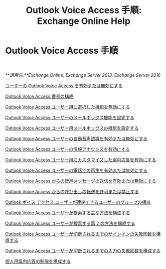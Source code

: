 ﻿---
title: 'Outlook Voice Access 手順: Exchange Online Help'
TOCTitle: Outlook Voice Access 手順
ms:assetid: 1cab0106-1ec2-4257-8911-32a1e73b185d
ms:mtpsurl: https://technet.microsoft.com/ja-jp/library/JJ863109(v=EXCHG.150)
ms:contentKeyID: 50555741
ms.date: 05/22/2018
mtps_version: v=EXCHG.150
ms.translationtype: HT
---

# Outlook Voice Access 手順

 

_**適用先:**Exchange Online, Exchange Server 2013, Exchange Server 2016_

[ユーザーの Outlook Voice Access を有効または無効にする](enable-or-disable-outlook-voice-access-for-users-exchange-2013-help.md)

[Outlook Voice Access 番号の構成](configure-an-outlook-voice-access-number-exchange-2013-help.md)

[Outlook Voice Access ユーザー用に選択した機能を無効にする](disable-selected-features-for-outlook-voice-access-users-exchange-2013-help.md)

[Outlook Voice Access ユーザーのメールボックス機能を設定する](set-mailbox-features-for-outlook-voice-access-users-exchange-2013-help.md)

[Outlook Voice Access ユーザー用メールボックスの機能を設定する](set-mailbox-features-for-an-outlook-voice-access-user-exchange-2013-help.md)

[Outlook Voice Access ユーザーの自動音声認識を有効または無効にする](enable-or-disable-automatic-speech-recognition-for-an-outlook-voice-access-user-exchange-2013-help.md)

[Outlook Voice Access ユーザーの情報アナウンスを有効にする](enable-an-informational-announcement-for-outlook-voice-access-users-exchange-2013-help.md)

[Outlook Voice Access ユーザー用にカスタマイズした案内応答を有効にする](enable-a-customized-greeting-for-outlook-voice-access-users-exchange-2013-help.md)

[Outlook Voice Access ユーザーの電話での再生を有効または無効にする](enable-or-disable-play-on-phone-for-outlook-voice-access-users-exchange-2013-help.md)

[Outlook Voice Access からの音声メッセージの送信を有効または無効にする](enable-or-disable-sending-voice-messages-from-outlook-voice-access-exchange-2013-help.md)

[Outlook Voice Access からの呼び出しの転送を許可または禁止する](enable-or-prevent-transferring-calls-from-outlook-voice-access-exchange-2013-help.md)

[Outlook ボイス アクセス ユーザーが連絡できるユーザーのグループの構成](configure-the-group-of-users-that-outlook-voice-access-users-can-contact-exchange-2013-help.md)

[Outlook Voice Access ユーザーが検索する主な方法を構成する](configure-the-primary-way-for-outlook-voice-access-users-to-search-exchange-2013-help.md)

[Outlook Voice Access ユーザーが検索する第 2 の方法を構成する](configure-the-secondary-way-for-outlook-voice-access-users-to-search-exchange-2013-help.md)

[Outlook Voice Access ユーザーが切断されるまでのサインインの失敗回数を構成する](configure-the-number-of-sign-in-failures-before-outlook-voice-access-users-are-disconnected-exchange-2013-help.md)

[Outlook Voice Access ユーザーが切断されるまでの入力の失敗回数を構成する](configure-the-number-of-input-failures-before-outlook-voice-access-users-are-disconnected-exchange-2013-help.md)

[個人用案内応答の制限を構成する](configure-the-limit-on-personal-greetings-for-outlook-voice-access-users-exchange-2013-help.md)

